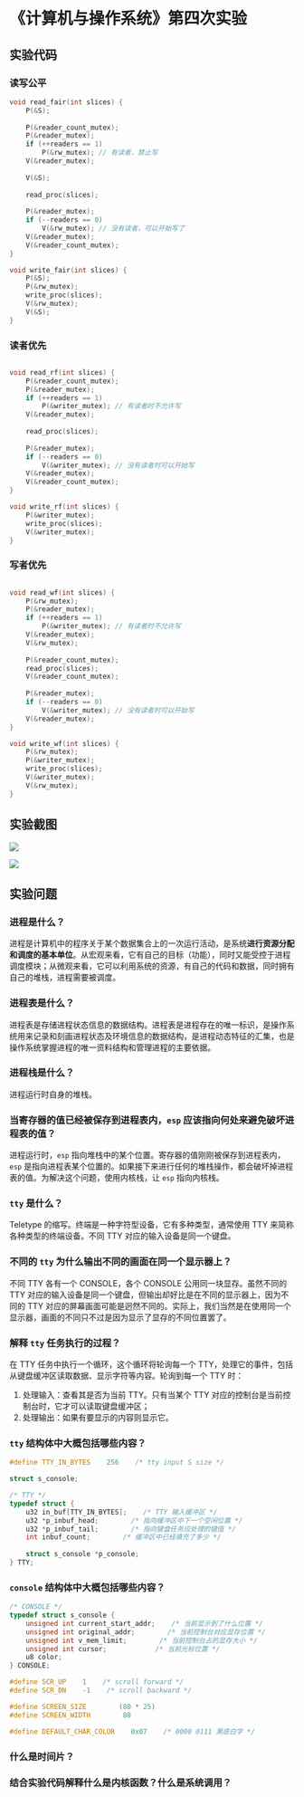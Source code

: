 # 《计算机与操作系统》第四次实验
## 实验代码

### 读写公平

```c
void read_fair(int slices) {
	P(&S);
	
	P(&reader_count_mutex);
	P(&reader_mutex);
	if (++readers == 1)
		P(&rw_mutex); // 有读者，禁止写
	V(&reader_mutex);
	
	V(&S);
	
	read_proc(slices);
	
	P(&reader_mutex);
	if (--readers == 0)
		V(&rw_mutex); // 没有读者，可以开始写了
	V(&reader_mutex);
	V(&reader_count_mutex);
}

void write_fair(int slices) {
	P(&S);
	P(&rw_mutex);
	write_proc(slices);
	V(&rw_mutex);
	V(&S);
}
```

### 读者优先

```c

void read_rf(int slices) {
	P(&reader_count_mutex);
	P(&reader_mutex);
	if (++readers == 1)
		P(&writer_mutex); // 有读者时不允许写
	V(&reader_mutex);
	
	read_proc(slices);
	
	P(&reader_mutex);
	if (--readers == 0)
		V(&writer_mutex); // 没有读者时可以开始写
	V(&reader_mutex);
	V(&reader_count_mutex);
}

void write_rf(int slices) {
	P(&writer_mutex);
	write_proc(slices);
	V(&writer_mutex);
}
```

### 写者优先

```c

void read_wf(int slices) {
	P(&rw_mutex);
	P(&reader_mutex);
	if (++readers == 1)
		P(&writer_mutex); // 有读者时不允许写
	V(&reader_mutex);
	V(&rw_mutex);
	
	P(&reader_count_mutex);
	read_proc(slices);
	V(&reader_count_mutex);
	
	P(&reader_mutex);
	if (--readers == 0)
		V(&writer_mutex); // 没有读者时可以开始写
	V(&reader_mutex);
}

void write_wf(int slices) {
	P(&rw_mutex);
	P(&writer_mutex);
	write_proc(slices);
	V(&writer_mutex);
	V(&rw_mutex);
}
```

## 实验截图

![](README/image-20230103135916463.png)

![](README/image-20230103140037605.png)

## 实验问题

### 进程是什么？

进程是计算机中的程序关于某个数据集合上的一次运行活动，是系统**进行资源分配和调度的基本单位**。从宏观来看，它有自己的目标（功能），同时又能受控于进程调度模块；从微观来看，它可以利用系统的资源，有自己的代码和数据，同时拥有自己的堆栈，进程需要被调度。

### 进程表是什么？

进程表是存储进程状态信息的数据结构。进程表是进程存在的唯一标识，是操作系统用来记录和刻画进程状态及环境信息的数据结构，是进程动态特征的汇集，也是操作系统掌握进程的唯一资料结构和管理进程的主要依据。

### 进程栈是什么？

进程运行时自身的堆栈。

### 当寄存器的值已经被保存到进程表内，`esp` 应该指向何处来避免破坏进程表的值？

进程运行时，`esp` 指向堆栈中的某个位置。寄存器的值刚刚被保存到进程表内，`esp` 是指向进程表某个位置的。如果接下来进行任何的堆栈操作，都会破坏掉进程表的值。为解决这个问题，使用内核栈，让 `esp` 指向内核栈。

### `tty` 是什么？

Teletype 的缩写。终端是一种字符型设备，它有多种类型，通常使用 TTY 来简称各种类型的终端设备。不同 TTY 对应的输入设备是同一个键盘。

### 不同的 `tty` 为什么输出不同的画面在同⼀个显示器上？

不同 TTY 各有一个 CONSOLE，各个 CONSOLE 公用同一块显存。虽然不同的 TTY 对应的输入设备是同一个键盘，但输出却好比是在不同的显示器上，因为不同的 TTY 对应的屏幕画面可能是迥然不同的。实际上，我们当然是在使用同一个显示器，画面的不同只不过是因为显示了显存的不同位置罢了。

### 解释 `tty` 任务执行的过程？

在 TTY 任务中执行一个循环，这个循环将轮询每一个 TTY，处理它的事件，包括从键盘缓冲区读取数据、显示字符等内容。轮询到每一个 TTY 时：

1. 处理输入：查看其是否为当前 TTY。只有当某个 TTY 对应的控制台是当前控制台时，它才可以读取键盘缓冲区；
2. 处理输出：如果有要显示的内容则显示它。

### `tty` 结构体中大概包括哪些内容？

```c
#define TTY_IN_BYTES    256    /* tty input S size */

struct s_console;

/* TTY */
typedef struct {
	u32 in_buf[TTY_IN_BYTES];    /* TTY 输入缓冲区 */
	u32 *p_inbuf_head;        /* 指向缓冲区中下一个空闲位置 */
	u32 *p_inbuf_tail;        /* 指向键盘任务应处理的键值 */
	int inbuf_count;        /* 缓冲区中已经填充了多少 */
	
	struct s_console *p_console;
} TTY;
```

### `console` 结构体中大概包括哪些内容？

```c
/* CONSOLE */
typedef struct s_console {
	unsigned int current_start_addr;    /* 当前显示到了什么位置 */
	unsigned int original_addr;        /* 当前控制台对应显存位置 */
	unsigned int v_mem_limit;        /* 当前控制台占的显存大小 */
	unsigned int cursor;            /* 当前光标位置 */
	u8 color;
} CONSOLE;

#define SCR_UP    1    /* scroll forward */
#define SCR_DN    -1    /* scroll backward */

#define SCREEN_SIZE        (80 * 25)
#define SCREEN_WIDTH        80

#define DEFAULT_CHAR_COLOR    0x07    /* 0000 0111 黑底白字 */
```

### 什么是时间片？

### 结合实验代码解释什么是内核函数？什么是系统调用？

